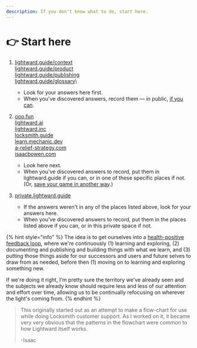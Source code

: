 ```yaml
---
description: If you don't know what to do, start here.
---
```


# 👉 Start here

1. [lightward.guide/context](context.md)\
   [lightward.guide/product](product/)\
   [lightward.guide/publishing](publishing.md)\
   [lightward.guide/glossary](glossary/)\

   * Look for your answers here first.
   * When you've discovered answers, record them — in public, [if you can](publishing.md).
2. [ooo.fun](https://ooo.fun/)\
   [lightward.ai](https://lightward.ai/)\
   [lightward.inc](https://lightward.inc/)\
   [locksmith.guide](https://www.locksmith.guide/)\
   [learn.mechanic.dev](http://learn.mechanic.dev/)\
   [a-relief-strategy.com](https://app.gitbook.com/o/-MQtpp5Rwkn5U2ehp5j5/s/zku5Sd7NAWejfg0yA9A8/)\
   [isaacbowen.com](https://app.gitbook.com/o/-MQtpp5Rwkn5U2ehp5j5/s/LAkEXZiQJDxsC0OipdSQ/)
   * Look here next.
   * When you've discovered answers to record, put them in lightward.guide if you can, or in one of these specific places if not. (Or, [save your game in another way](product/).)
3. [private.lightward.guide](https://private.lightward.guide/)
   * If the answers weren't in any of the places listed above, look for your answers here.
   * When you've discovered answers to record, put them in the places listed above if you can, or in this private space if not.

{% hint style="info" %}
The idea is to get ourselves into a [health-positive feedback loop](priorities.md), where we're continuously (1) learning and exploring, (2) documenting and publishing and building things with what we learn, and (3) putting those things aside for our successors and users and future selves to draw from as needed, before then (1) moving on to learning and exploring something new.

If we're doing it right, I'm pretty sure the territory we've already seen and the subjects we already know should require less and less of our attention and effort over time, allowing us to be continually refocusing on wherever the light's coming from.
{% endhint %}

> This originally started out as an attempt to make a flow-chart for use while doing Locksmith customer support. As I worked on it, it became very very obvious that the patterns in the flowchart were common to how Lightward itself works.
>
> -Isaac
